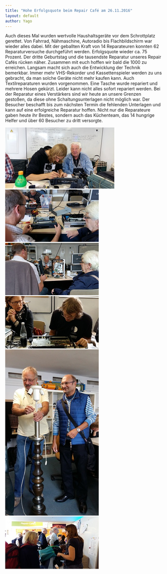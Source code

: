 ```yaml
---
title: "Hohe Erfolgsquote beim Repair Café am 26.11.2016"
layout: default
author: Yago
---
```


Auch dieses Mal wurden wertvolle Haushaltsgeräte vor dem Schrottplatz gerettet. Von Fahrrad, Nähmaschine, Autoradio bis Flachbildschirm war wieder alles dabei. Mit der geballten Kraft von 14 Reparateuren konnten 62 Reparaturversuche durchgeführt werden. Erfolgsquote wieder ca. 75 Prozent. 
Der dritte Geburtstag und die tausendste Reparatur unseres Repair Cafés rücken näher. Zusammen mit euch hoffen wir bald die 1000 zu erreichen. Langsam macht sich auch die Entwicklung der Technik bemerkbar. Immer mehr VHS-Rekorder und Kassettenspieler werden zu uns gebracht, da man solche Geräte nicht mehr kaufen kann. 
Auch Textilreparaturen wurden vorgenommen. Eine Tasche wurde repariert und mehrere Hosen gekürzt.
Leider kann nicht alles sofort repariert werden.  Bei der Reparatur eines Verstärkers sind wir heute an unsere Grenzen gestoßen, da diese ohne Schaltungsunterlagen nicht möglich war. Der Besucher beschafft bis zum nächsten Termin die fehlenden Unterlagen und kann auf eine erfolgreiche Reparatur hoffen.
Nicht nur die Reparateure gaben heute ihr Bestes, sondern auch das Küchenteam, das 14 hungrige Helfer und über 60 Besucher zu dritt versorgte. 

![img1](/assets/pictures/2016-10-01-1.jpg)
![img1](/assets/pictures/2016-10-01-2.jpg)
![img1](/assets/pictures/2016-10-01-3.jpg)
![img1](/assets/pictures/2016-10-01-4.jpg)
![img1](/assets/pictures/2016-10-01-5.jpg)
![img1](/assets/pictures/2016-10-01-6.jpg)
